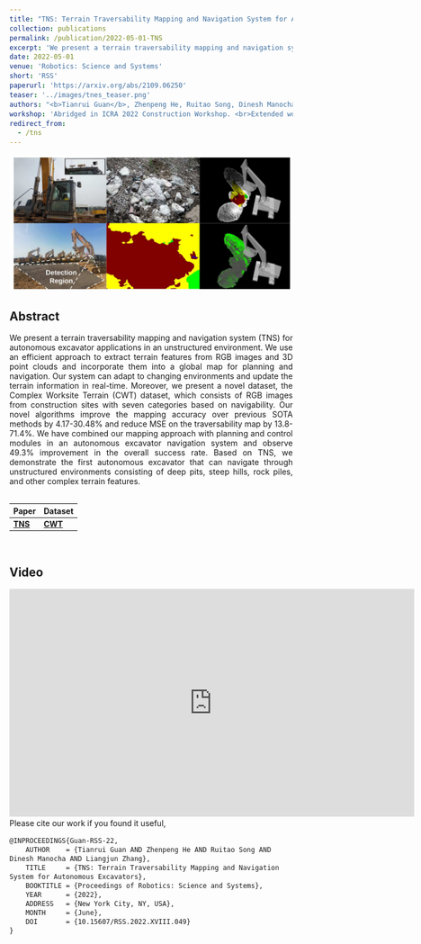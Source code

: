 ```yaml
---
title: "TNS: Terrain Traversability Mapping and Navigation System for Autonomous Excavators"
collection: publications
permalink: /publication/2022-05-01-TNS
excerpt: 'We present a terrain traversability mapping and navigation system (TNS) for autonomous excavator applications in an unstructured environment. Our system can adapt to changing environments and update the terrain information in real-time. Moreover, we present a novel dataset, the Complex Worksite Terrain (CWT) dataset, which consists of RGB images from construction sites with seven categories based on navigability. Our novel algorithms improve the mapping accuracy over previous SOTA methods by 4.17-30.48% and reduce MSE on the traversability map by 13.8-71.4%. We have combined our mapping approach with planning and control modules in an autonomous excavator navigation system and observe 49.3% improvement in the overall success rate. Based on TNS, we demonstrate the first autonomous excavator that can navigate through unstructured environments consisting of deep pits, steep hills, rock piles, and other complex terrain features.'
date: 2022-05-01
venue: 'Robotics: Science and Systems'
short: 'RSS'
paperurl: 'https://arxiv.org/abs/2109.06250'
teaser: '../images/tnes_teaser.png'
authors: "<b>Tianrui Guan</b>, Zhenpeng He, Ruitao Song, Dinesh Manocha, Liangjun Zhang"
workshop: 'Abridged in ICRA 2022 Construction Workshop. <br>Extended work also appeared in Autonomous Robots as <a href="https://link.springer.com/article/10.1007/s10514-023-10113-9">TNES: Terrain Traversability Mapping, Navigation and Excavation System</a>.'
redirect_from: 
  - /tns
---
```

<p style="text-align:center;">
<img src="../images/tnes_teaser.png" width="600">
</p>

## Abstract
<div style="text-align: justify">We present a terrain traversability mapping and navigation system (TNS) for autonomous excavator applications in an unstructured environment. We use an efficient approach to extract terrain features from RGB images and 3D point clouds and incorporate them into a global map for planning and navigation. Our system can adapt to changing environments and update the terrain information in real-time. Moreover, we present a novel dataset, the Complex Worksite Terrain (CWT) dataset, which consists of RGB images from construction sites with seven categories based on navigability. Our novel algorithms improve the mapping accuracy over previous SOTA methods by 4.17-30.48% and reduce MSE on the traversability map by 13.8-71.4%. We have combined our mapping approach with planning and control modules in an autonomous excavator navigation system and observe 49.3% improvement in the overall success rate. Based on TNS, we demonstrate the first autonomous excavator that can navigate through unstructured environments consisting of deep pits, steep hills, rock piles, and other complex terrain features.</div>
<br>

|Paper| Dataset|
|---|---|
|[**TNS**](https://arxiv.org/abs/2109.06250)|  [**CWT**](https://forms.gle/zeAcgptpideCrFbw8)|

<br>

## Video
<iframe width="720" height="405" src="https://www.youtube.com/embed/3Tgv0goK5-s" frameborder="0" allow="accelerometer; autoplay; encrypted-media; gyroscope; picture-in-picture" allowfullscreen></iframe>

<br>
Please cite our work if you found it useful,

```
@INPROCEEDINGS{Guan-RSS-22, 
    AUTHOR    = {Tianrui Guan AND Zhenpeng He AND Ruitao Song AND Dinesh Manocha AND Liangjun Zhang}, 
    TITLE     = {TNS: Terrain Traversability Mapping and Navigation System for Autonomous Excavators}, 
    BOOKTITLE = {Proceedings of Robotics: Science and Systems}, 
    YEAR      = {2022}, 
    ADDRESS   = {New York City, NY, USA}, 
    MONTH     = {June}, 
    DOI       = {10.15607/RSS.2022.XVIII.049} 
} 
```

